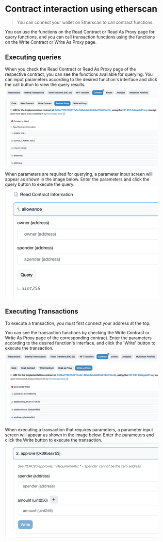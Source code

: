 # Contract interaction using etherscan

> You can connect your wallet on Etherscan to call contract functions.

You can use the functions on the Read Contract or Read As Proxy page for query functions, and you can call transaction functions using the functions on the Write Contract or Write As Proxy page.

## Executing queries

When you check the Read Contract or Read As Proxy page of the respective contract, you can see the functions available for querying. You can input parameters according to the desired function's interface and click the call button to view the query results.
![Read as Proxy View](../img/howto_0.png)



When parameters are required for querying, a parameter input screen will appear as shown in the image below. Enter the parameters and click the query button to execute the query.
![Query as parameters](../img/howto_1.png)

## Executing Transactions

To execute a transaction, you must first connect your address at the top.

You can see the transaction functions by checking the Write Contract or Write As Proxy page of the corresponding contract. Enter the parameters according to the desired function's interface, and click the 'Write' button to execute the transaction.
![Write as Proxy View](../img/howto_2.png)


When executing a transaction that requires parameters, a parameter input screen will appear as shown in the image below. Enter the parameters and click the Write button to execute the transaction.
![Write as parameters](../img/howto_3.png)



